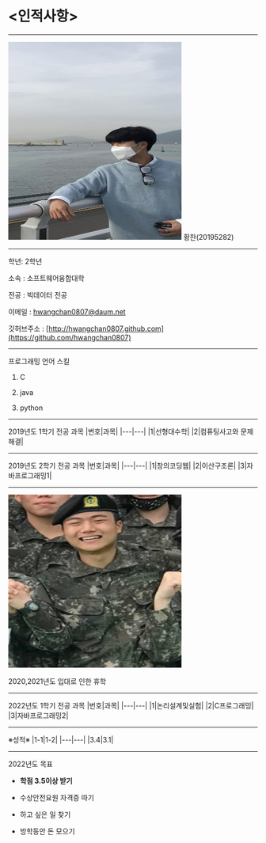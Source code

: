 # <인적사항>
---
<img src=자기소개.png height=400 width=350>
황찬(20195282)

---
학년: 2학년

소속 : 소프트웨어융합대학

전공 : 빅데이터 전공

이메일 : hwangchan0807@daum.net

깃허브주소 : [http://hwangchan0807.github.com](https://github.com/hwangchan0807)

---
프로그래밍 언어 스킬

1. C

2. java

3. python

---
2019년도 1학기 전공 과목
|번호|과목|
|---|---|
|1|선형대수학|
|2|컴퓨팅사고와 문제해결|

---
2019년도 2학기 전공 과목
|번호|과목|
|---|---|
|1|창의코딩웹|
|2|이산구조론|
|3|자바프로그래밍1|

---

<img src=입대.jpeg height=350 width=350>

2020,2021년도 입대로 인한 휴학

---
2022년도 1학기 전공 과목
|번호|과목|
|---|---|
|1|논리설계및실험|
|2|C프로그래밍|
|3|자바프로그래밍2|

---
※성적※
|1-1|1-2|
|---|---|
|3.4|3.1|

---
2022년도 목표

* **학점 3.5이상 받기**

* 수상안전요원 자격증 따기

* 하고 싶은 일 찾기

* 방학동안 돈 모으기







